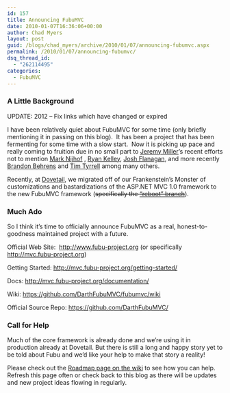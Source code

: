 ```yaml
---
id: 157
title: Announcing FubuMVC
date: 2010-01-07T16:36:06+00:00
author: Chad Myers
layout: post
guid: /blogs/chad_myers/archive/2010/01/07/announcing-fubumvc.aspx
permalink: /2010/01/07/announcing-fubumvc/
dsq_thread_id:
  - "262114495"
categories:
  - FubuMVC
---
```

### A Little Background

UPDATE: 2012 &#8211; Fix links which have changed or expired

I have been relatively quiet about FubuMVC for some time (only briefly mentioning it in passing on this blog).  It has been a project that has been fermenting for some time with a slow start.  Now it is picking up pace and really coming to fruition due in no small part to [Jeremy Miller](http://jeremymiller.codebetter.com/)’s recent efforts not to mention [Mark Nijhof](http://elegantcode.com/about/mark-nijhof/) , [Ryan Kelley](http://www.techfocus2.com/), [Josh Flanagan](joshuaflanagan.lostechies.com/), and more recently [Brandon Behrens](http://brandonbehrens.blogspot.com/) and [Tim Tyrrell](http://blog.timtyrrell.net/) among many others.

Recently, at [Dovetail](http://www.dovetailsoftware.com), we migrated off of our Frankenstein’s Monster of customizations and bastardizations of the ASP.NET MVC 1.0 framework to the new FubuMVC framework (<del>specifically the <a href="http://code.google.com/p/fubumvc/source/browse/#svn/branches/reboot">“reboot” branch</a></del>).

### Much Ado

So I think it’s time to officially announce FubuMVC as a real, honest-to-goodness maintained project with a future.

Official Web Site:  <http://www.fubu-project.org> (or specifically <http://mvc.fubu-project.org>)

Getting Started: <http://mvc.fubu-project.org/getting-started/>

Docs: <http://mvc.fubu-project.org/documentation/>

Wiki: <https://github.com/DarthFubuMVC/fubumvc/wiki>

Official Source Repo: <https://github.com/DarthFubuMVC/>

### Call for Help

Much of the core framework is already done and we’re using it in production already at Dovetail. But there is still a long and happy story yet to be told about Fubu and we’d like your help to make that story a reality!

Please check out the [Roadmap page on the wiki](https://github.com/DarthFubuMVC/fubumvc/wiki/Roadmap) to see how you can help.  Refresh this page often or check back to this blog as there will be updates and new project ideas flowing in regularly.